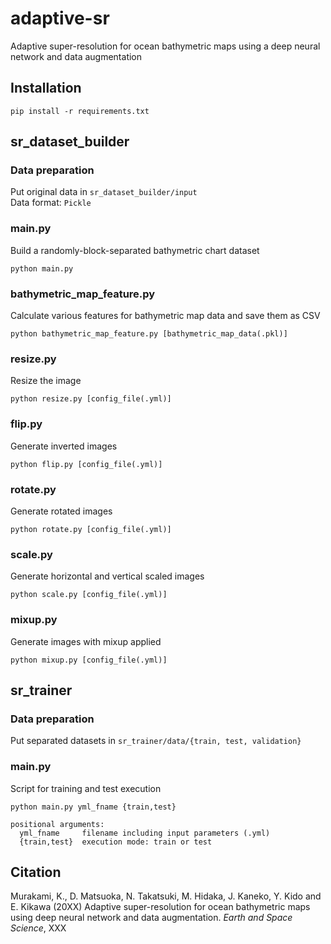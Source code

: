 # adaptive-sr
Adaptive super-resolution for ocean bathymetric maps using a deep neural network and data augmentation
## Installation
```
pip install -r requirements.txt
```

## sr_dataset_builder

### Data preparation
Put original data in `sr_dataset_builder/input`  
Data format: `Pickle`

### main.py
Build a randomly-block-separated bathymetric chart dataset
```
python main.py
```

### bathymetric_map_feature.py
Calculate various features for bathymetric map data and save them as CSV
```
python bathymetric_map_feature.py [bathymetric_map_data(.pkl)]
```

### resize.py
Resize the image
```
python resize.py [config_file(.yml)]
```

### flip.py
Generate inverted images
```
python flip.py [config_file(.yml)]
```

### rotate.py
Generate rotated images
```
python rotate.py [config_file(.yml)]
```

### scale.py
Generate horizontal and vertical scaled images
```
python scale.py [config_file(.yml)]
```

### mixup.py
Generate images with mixup applied
```
python mixup.py [config_file(.yml)]
```

## sr_trainer
### Data preparation
Put separated datasets in `sr_trainer/data/{train, test, validation}`  

### main.py
Script for training and test execution
```
python main.py yml_fname {train,test}

positional arguments:
  yml_fname     filename including input parameters (.yml)
  {train,test}  execution mode: train or test
```

## Citation
Murakami, K., D. Matsuoka, N. Takatsuki, M. Hidaka, J. Kaneko, Y. Kido and E. Kikawa (20XX) Adaptive super-resolution for ocean bathymetric maps using deep neural network and data augmentation. *Earth and Space Science*, XXX
